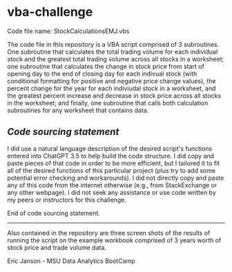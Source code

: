 # vba-challenge
 
Code file name: StockCalculationsEMJ.vbs

The code file in this repository is a VBA script comprised of 3 subroutines. One subroutine that calculates the total trading volume for each individual stock and the greatest total trading volume across all stocks in a worksheet; one subroutine that calculates the change in stock price from start of opening day to the end of closing day for each indivual stock (with conditional formatting for positive and negative price change values), the percent change for the year for each indiviudal stock in a worksheet, and the greatest percent increase and decrease in stock price across all stocks in the worksheet; and finally, one subroutine that calls both calculation subroutines for any worksheet that contains data. 

*Code sourcing statement*
-----------------------

 I did use a natural language description of the desired script's functions entered into ChatGPT 3.5 to help build the code structure. I did copy and paste pieces of that code in order to be more efficient, but I tailored it to fit all of the desired functions of this particular project (plus try to add some potential error checking and workarounds). I did not directly copy and paste any of this code from the internet otherwise (e.g., from StackExchange or any other webpage). I did not seek any assistance or use code written by my peers or instructors for this challenge.

End of code sourcing statement.

 ----------------------

Also contained in the repository are three screen shots of the results of running the script on the example workbook comprised of 3 years worth of stock price and trade volume data.

Eric Janson - MSU Data Analytics BootCamp
